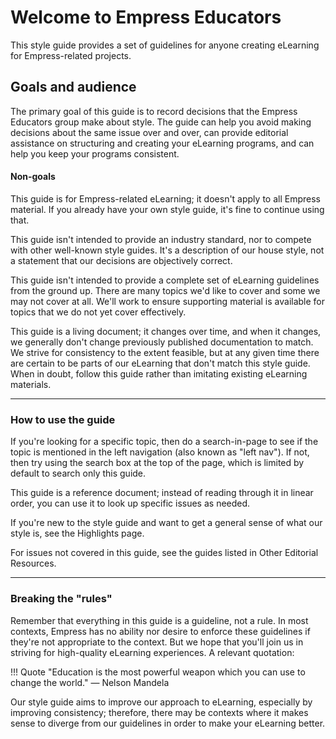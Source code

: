 # Welcome to Empress Educators

This style guide provides a set of guidelines for anyone creating eLearning for Empress-related projects.

## Goals and audience

The primary goal of this guide is to record decisions that the Empress Educators group make about style. The guide can help you avoid making decisions about the same issue over and over, can provide editorial assistance on structuring and creating your eLearning programs, and can help you keep your programs consistent.

#### **Non-goals**

This guide is for Empress-related eLearning; it doesn't apply to all Empress material. If you already have your own style guide, it's fine to continue using that.

This guide isn't intended to provide an industry standard, nor to compete with other well-known style guides. It's a description of our house style, not a statement that our decisions are objectively correct.

This guide isn't intended to provide a complete set of eLearning guidelines from the ground up. There are many topics we'd like to cover and some we may not cover at all. We'll work to ensure supporting material is available for topics that we do not yet cover effectively.

This guide is a living document; it changes over time, and when it changes, we generally don't change previously published documentation to match. We strive for consistency to the extent feasible, but at any given time there are certain to be parts of our eLearning that don't match this style guide. When in doubt, follow this guide rather than imitating existing eLearning materials.

___

### **How to use the guide**

If you're looking for a specific topic, then do a search-in-page to see if the topic is mentioned in the left navigation (also known as "left nav"). If not, then try using the search box at the top of the page, which is limited by default to search only this guide.

This guide is a reference document; instead of reading through it in linear order, you can use it to look up specific issues as needed.

If you're new to the style guide and want to get a general sense of what our style is, see the Highlights page.

For issues not covered in this guide, see the guides listed in Other Editorial Resources.

___

### **Breaking the "rules"**

Remember that everything in this guide is a guideline, not a rule. In most contexts, Empress has no ability nor desire to enforce these guidelines if they're not appropriate to the context. But we hope that you'll join us in striving for high-quality eLearning experiences. A relevant quotation:

!!! Quote
    "Education is the most powerful weapon which you can use to change the world."
    — Nelson Mandela

Our style guide aims to improve our approach to eLearning, especially by improving consistency; therefore, there may be contexts where it makes sense to diverge from our guidelines in order to make your eLearning better.
